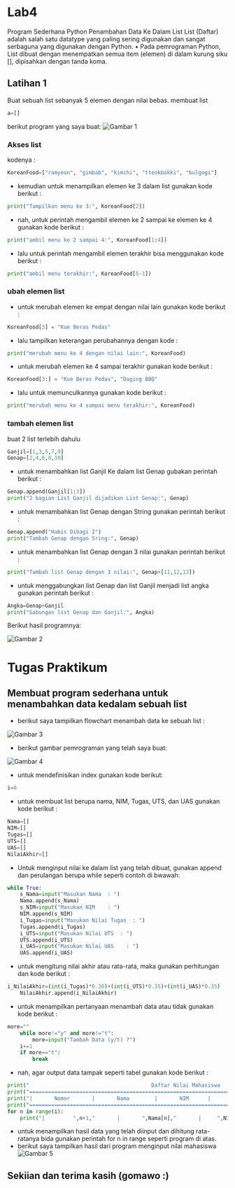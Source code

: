 # Lab4
Program Sederhana Python Penambahan Data Ke Dalam List 
List (Daftar) adalah salah satu datatype yang paling sering digunakan dan sangat serbaguna yang digunakan dengan Python. • Pada pemrograman Python, List dibuat dengan menempatkan semua item (elemen) di dalam kurung siku [], dipisahkan dengan tanda koma. 

## Latihan 1

Buat sebuah list sebanyak 5 elemen dengan nilai bebas.
membuat list
```python
a=[] 
```
berikut program yang saya buat:
![Gambar 1](screenshot/ss1.png)
### Akses list
kodenya :
```python
KoreanFood=["ramyeon", "gimbab", "kimchi", "tteokbokki", "bulgogi"]
```
- kemudian untuk menampilkan elemen ke 3 dalam list gunakan kode berikut :

```python
print("Tampilkan menu ke 3:", KoreanFood[2])
```
- nah, untuk perintah mengambil elemen ke 2 sampai ke elemen ke 4 gunakan kode berikut :

```python
print("ambil menu ke 2 sampai 4:", KoreanFood[1:4])
```
- lalu untuk perintah mengambil elemen terakhir bisa menggunakan kode berikut :

```python
print("ambil menu terakhir:", KoreanFood[5-1])
```

### ubah elemen list
- untuk merubah elemen ke empat dengan nilai lain gunakan kode berikut :
```python
KoreanFood[3] = "Kue Beras Pedas"
```
- lalu tampilkan keterangan perubahannya dengan kode :

```python
print("merubah menu ke 4 dengan nilai lain:", KoreanFood)
```
- untuk merubah elemen ke 4 sampai terakhir gunakan kode berikut :

```python
KoreanFood[3:] = "Kue Beras Pedas", "Daging BBQ" 
```
- lalu untuk memunculkannya gunakan kode berikut :

```python
print("merubah menu ke 4 sampai menu terakhir:", KoreanFood)
```

### tambah elemen list

buat 2 list terlebih dahulu
```python
Ganjil=[1,3,5,7,9]
Genap=[2,4,6,8,10]
```
- untuk menambahkan list Ganjil Ke dalam list Genap gubakan perintah berikut :
```python
Genap.append(Ganjil[1:3])
print("2 bagian List Ganjil dijadikan List Genap:", Genap)
```
- untuk menambahkan list Genap dengan String gunakan perintah berikut :
```python
Genap.append("Habis Dibagi 2")
print("Tambah Genap dengan Sring:", Genap)
```
- untuk menambahkan list Genap dengan 3 nilai gunakan perintah berikut :

```python
print("Tambah list Genap dengan 3 nilai:", Genap+[11,12,13])
```
- untuk menggabungkan list Genap dan list Ganjil menjadi list angka gunakan perintah berikut :
```python
Angka=Genap+Ganjil
print("Gabungan list Genap dan Ganjil:", Angka)
```

Berikut hasil programnya:

![Gambar 2](screenshot/ss2.png)


# Tugas Praktikum 

## Membuat program sederhana untuk menambahkan data kedalam sebuah list 

- berikut saya tampilkan flowchart menambah data ke sebuah list :

![Gambar 3](screenshot/ss5.png)

- berikut gambar pemrograman yang telah saya buat:

![Gambar 4](screenshot/ss3.png)

- untuk mendefinisikan index gunakan kode berikut:
```python
i=0
```
- untuk membuat list berupa nama, NIM, Tugas, UTS, dan UAS gunakan kode berikut :

```python
Nama=[]
NIM=[]
Tugas=[]
UTS=[]
UAS=[]
NilaiAkhir=[]
```
- Untuk menginput nilai ke dalam list yang telah dibuat, gunakan append dan perulangan berupa while seperti contoh di bwawah:

```python
while True:
    s_Nama=input("Masukan Nama  : ")
    Nama.append(s_Nama)
    s_NIM=input("Masukan NIM    : ")
    NIM.append(s_NIM)
    i_Tugas=input("Masukan Nilai Tugas  : ")
    Tugas.append(i_Tugas)
    i_UTS=input("Masukan Nilai UTS  : ")
    UTS.append(i_UTS)
    i_UAS=input("Masukan Nilai UAS    : ")
    UAS.append(i_UAS)
```
- untuk mengitung nilai akhir atau rata-rata, maka gunakan perhitungan dan kode berikut :

```python
i_NilaiAkhir=(int(i_Tugas)*0.30)+(int(i_UTS)*0.35)+(int(i_UAS)*0.35)
    NilaiAkhir.append(i_NilaiAkhir)
```
- untuk menampilkan pertanyaan menambah data atau tidak gunakan kode berikut :

```python
more=""
    while more!="y" and more!="t":
        more=input("Tambah Data (y/t) ?")
    i+=1
    if more=="t":
        break
```
- nah, agar output data tampak seperti tabel gunakan kode berikut :

```python
print("                                       Daftar Nilai Mahasiswa                                                                   ")
print("================================================================================================================================")
print("|       Nomor       |       Nama        |       NIM      |       Tugas      |       UTS      |      UAS       |     Akhir      |")
print("================================================================================================================================")
for n in range(i):
    print("|         ",n+1,"       |       ",Nama[n],"       |     ",NIM[n],"      |       ",Tugas[n],"     |       ",UTS[n],"     |      ",UAS[n],"      |       ",NilaiAkhir[n],"       |")
```
- untuk menampilkan hasil data yang telah diinput dan dihitung rata-ratanya bida gunakan perintah for n in range seperti program di atas.
- berikut saya tampilkan hasil dari program menginput nilai mahasiswa
![Gambar 5](screenshot/ss4.png)

## Sekiian dan terima kasih (gomawo :)